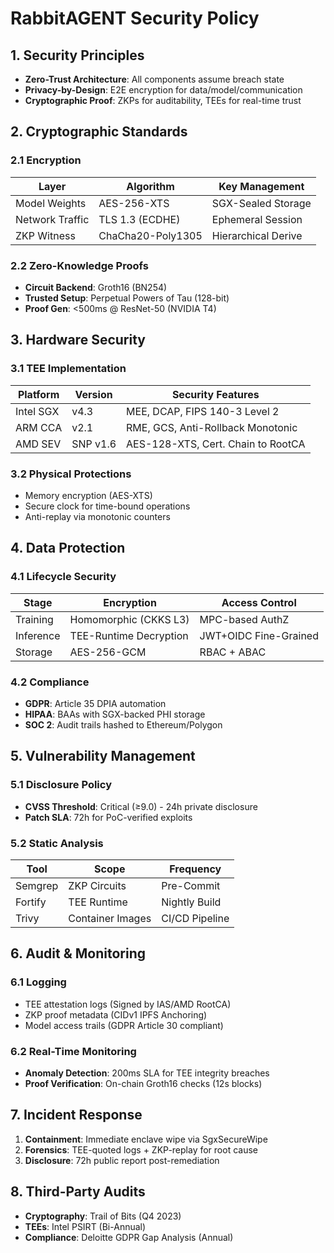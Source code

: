 # RabbitAGENT Security Policy

## 1. Security Principles
- **Zero-Trust Architecture**: All components assume breach state
- **Privacy-by-Design**: E2E encryption for data/model/communication
- **Cryptographic Proof**: ZKPs for auditability, TEEs for real-time trust

## 2. Cryptographic Standards
### 2.1 Encryption
| Layer               | Algorithm          | Key Management       | 
|----------------------|--------------------|----------------------|
| Model Weights        | AES-256-XTS        | SGX-Sealed Storage   |
| Network Traffic      | TLS 1.3 (ECDHE)   | Ephemeral Session    |
| ZKP Witness          | ChaCha20-Poly1305  | Hierarchical Derive  |

### 2.2 Zero-Knowledge Proofs
- **Circuit Backend**: Groth16 (BN254)
- **Trusted Setup**: Perpetual Powers of Tau (128-bit)
- **Proof Gen**: <500ms @ ResNet-50 (NVIDIA T4)

## 3. Hardware Security
### 3.1 TEE Implementation
| Platform   | Version   | Security Features                   |
|------------|-----------|--------------------------------------|
| Intel SGX  | v4.3      | MEE, DCAP, FIPS 140-3 Level 2       |
| ARM CCA    | v2.1      | RME, GCS, Anti-Rollback Monotonic   |
| AMD SEV    | SNP v1.6  | AES-128-XTS, Cert. Chain to RootCA  |

### 3.2 Physical Protections
- Memory encryption (AES-XTS)
- Secure clock for time-bound operations
- Anti-replay via monotonic counters

## 4. Data Protection
### 4.1 Lifecycle Security
| Stage        | Encryption               | Access Control         |
|--------------|--------------------------|------------------------|
| Training     | Homomorphic (CKKS L3)    | MPC-based AuthZ        |
| Inference    | TEE-Runtime Decryption   | JWT+OIDC Fine-Grained  |
| Storage      | AES-256-GCM              | RBAC + ABAC            |

### 4.2 Compliance
- **GDPR**: Article 35 DPIA automation
- **HIPAA**: BAAs with SGX-backed PHI storage
- **SOC 2**: Audit trails hashed to Ethereum/Polygon

## 5. Vulnerability Management
### 5.1 Disclosure Policy
- **CVSS Threshold**: Critical (≥9.0) - 24h private disclosure
- **Patch SLA**: 72h for PoC-verified exploits

### 5.2 Static Analysis
| Tool       | Scope               | Frequency       |
|------------|---------------------|-----------------|
| Semgrep    | ZKP Circuits        | Pre-Commit      |
| Fortify    | TEE Runtime         | Nightly Build   |
| Trivy      | Container Images    | CI/CD Pipeline  |

## 6. Audit & Monitoring
### 6.1 Logging
- TEE attestation logs (Signed by IAS/AMD RootCA)
- ZKP proof metadata (CIDv1 IPFS Anchoring)
- Model access trails (GDPR Article 30 compliant)

### 6.2 Real-Time Monitoring
- **Anomaly Detection**: 200ms SLA for TEE integrity breaches
- **Proof Verification**: On-chain Groth16 checks (12s blocks)

## 7. Incident Response
1. **Containment**: Immediate enclave wipe via SgxSecureWipe
2. **Forensics**: TEE-quoted logs + ZKP-replay for root cause
3. **Disclosure**: 72h public report post-remediation

## 8. Third-Party Audits
- **Cryptography**: Trail of Bits (Q4 2023)
- **TEEs**: Intel PSIRT (Bi-Annual)
- **Compliance**: Deloitte GDPR Gap Analysis (Annual)
